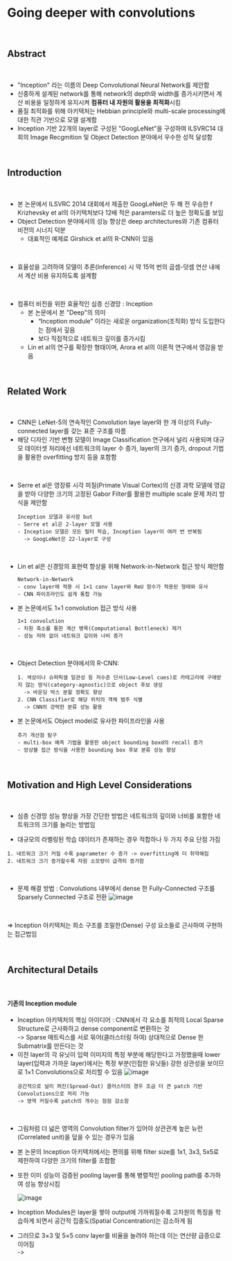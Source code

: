 # Going deeper with convolutions

<br>

## Abstract

<br>

- "Inception" 라는 이름의 Deep Convolutional Neural Network를 제안함
- 신중하게 설계된 network를 통해 network의 depth와 width를 증가시키면서 계산 비용을 일정하게 유지시켜 **컴퓨터 내 자원의 활용을 최적화**시킴
- 품질 최적화를 위해 아키텍처는 Hebbian principle와 multi-scale processing에 대한 직관 기반으로 모델 설계함
- Inception 기반 22개의 layer로 구성된 "GoogLeNet"을 구성하여 ILSVRC14 대회의 Image Recgmition 및 Object Detection 분야에서 우수한 성적 달성함

<br>

## Introduction

<br>

- 본 논문에서 ILSVRC 2014 대회에서 제출한 GoogLeNet은 두 해 전 우승한 f Krizhevsky et al의 아키텍처보다 12배 적은 paramters로 더 높은 정확도를 보임
- Object Detection 분야에서의 성능 향상은 deep architectures와 기존 컴퓨터 비전의 시너지 덕분
  - 대표적인 예제로 Girshick et al의 R-CNN이 있음

<br>
  
- 효율성을 고려하여 모델이 추론(Inference) 시 약 15억 번의 곱셈-덧셈 연산 내에서 계산 비용 유지하도록 설계함

<br>

- 컴퓨터 비전을 위한 효율적인 심층 신경망 : Inception
  - 본 논문에서 본 "Deep"의 의미
    - “Inception module" 이라는 새로운 organization(조직화) 방식 도입한다는 점에서 깊음
    - 보다 직접적으로 네트워크 깊이를 증가시킴
  - Lin et al의 연구를 확장한 형태이며, Arora et al의 이론적 연구에서 영감을 받음

<br>

## Related Work

<br>

- CNN은 LeNet-5의 연속적인 Convolution laye layer와 한 개 이상의 Fully-connected layer를 갖는 표준 구조를 따름
- 해당 디자인 기반 변형 모델이 Image Classification 연구에서 널리 사용되며 대규모 데이터셋 처리에선 네트워크의 layer 수 증가, layer의 크기 증가, dropout 기법을 활용한 overfitting 방지 등을 포함함

<br>

- Serre et al은 영장류 시각 피질(Primate Visual Cortex)의 신경 과학 모델에 영감을 받아 다양한 크기의 고정된 Gabor Filter를 활용한 multiple scale 문제 처리 방식을 제안함
  ```
  Inception 모델과 유사함 but
  - Serre et al은 2-layer 모델 사용
  - Inception 모델은 모든 필터 학습, Inception layer이 여러 번 반복됨
    -> GoogLeNet은 22-layer로 구성
  ```

<br>

- Lin et al은 신경망의 표현력 향상을 위해 Network-in-Network 접근 방식 제안함
  ```
  Network-in-Network
  - conv layer에 적용 시 1×1 conv layer와 ReU 함수가 적용된 형태와 유사
  - CNN 파이프라인도 쉽게 통합 가능
  ```
- 본 논문에서도 1×1 convolution 접근 방식 사용
  ```
  1×1 convolution
  - 차원 축소를 통한 계산 병목(Computational Bottleneck) 제거
  - 성능 저하 없이 네트워크 깊이와 너비 증가
  ```

<br>

- Object Detection 분야에서의 R-CNN:
  ```
  1. 색상이나 슈퍼픽셀 일관성 등 저수준 단서(Low-Level cues)로 카테고리에 구애받지 않는 방식(category-agnostic)으로 object 후보 생성
    -> 바운딩 박스 분할 정확도 향상
  2. CNN Classifier로 해당 위치의 객체 범주 식별
    -> CNN의 강력한 분류 성능 활용
  ```
- 본 논문에서도 Object model로 유사한 파이프라인을 사용
  ```
  추가 개선점 탐구
  - multi-box 예측 기법을 활용한 object bounding boxd의 recall 증가
  - 앙상블 접근 방식을 사용한 bounding box 후보 분류 성능 향상
  ```
<br>

## Motivation and High Level Considerations

<br>

- 심층 신경망 성능 향상을 가장 간단한 방법은 네트워크의 깊이와 너비를 포함한 네트워크의 크기를 늘리는 방법임

- 대규모의 라벨링된 학습 데이터가 존재하는 경우 적합하나 두 가지 주요 단점 가짐
```
1. 네트워크 크기 커질 수록 paprameter 수 증가 -> overfitting에 더 취약해짐
2. 네트워크 크기 증가할수록 자원 소모량이 급격히 증가함
```
<br>

- 문제 해결 방법 : Convolutions 내부에서 dense 한 Fully-Connected 구조를 Sparsely Connected 구조로 전환
![image](https://github.com/user-attachments/assets/0f698514-e565-443a-b8e4-f39d9314975b)


<br>

=> Inception 아키텍처는 희소 구조를 조밀한(Dense) 구성 요소들로 근사하여 구현하는 접근법임

<br>

## Architectural Details

<br>

#### 기존의 Inception module

- Inception 아키텍처의 핵심 아이디어 : CNN에서 각 요소를 최적의 Local Sparse Structure로 근사화하고 dense component로 변환하는 것 <br>
  -> Sparse 매트릭스를 서로 묶어(클러스터링 하여) 상대적으로 Dense 한 Submatrix를 만든다는 것
- 이전 layer의 각 유닛이 입력 이미지의 특정 부분에 해당한다고 가정했을때 lower layer(입력과 가까운 layer)에서는 특정 부분(인접한 유닛들) 강한 상관성을 보이므로 1×1 Convolutions으로 처리할 수 있음
  ![image](https://github.com/user-attachments/assets/fbc338a6-a2a7-4e2c-8dc7-f908ea701900)
  ```
  공간적으로 널리 퍼진(Spread-Out) 클러스터의 경우 조금 더 큰 patch 기반 Convolutions으로 처리 가능
  -> 영역 커질수록 patch의 개수는 점점 감소함
  ```

<br>

- 그림처럼 더 넓은 영역의 Convolution filter가 있어야 상관관계 높은 뉴런(Correlated unit)을 덮을 수 있는 경우가 있음
- 본 논문의 Inception 아키텍처에서는 편의를 위해 filter size를 1x1, 3x3, 5x5로 제한하여 다양한 크기의 filter를 조합함
- 또한 이미 성능이 검증된 pooling layer를 통해 병렬적인 pooling path를 추가하여 성능 향상시킴

  ![image](https://github.com/user-attachments/assets/045daf1d-78c9-4daf-ac54-3d7b2dac20b2)

- Inception Modules은 layer을 쌓아 output에 가까워질수록 고차원의 특징을 학습하게 되면서 공간적 집중도(Spatial Concentration)는 감소하게 됨
- 그러므로 3×3 및 5×5 conv layer를 비율을 늘려야 하는데 이는 연산량 급증으로 이어짐 <br>
  -> 
